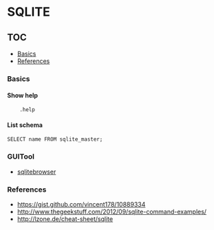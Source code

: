 # SQLITE

## <a id="toc">TOC
* [Basics](#user-content-basics)
* [References](#user-content-references)

### <a id="basics"></a>Basics

#### Show help
```
    .help
```

#### List schema

```
SELECT name FROM sqlite_master;
```



### GUITool
* [sqlitebrowser](http://sqlitebrowser.org/)

### <a id="references"></a>References
* https://gist.github.com/vincent178/10889334
* http://www.thegeekstuff.com/2012/09/sqlite-command-examples/
* http://lzone.de/cheat-sheet/sqlite

